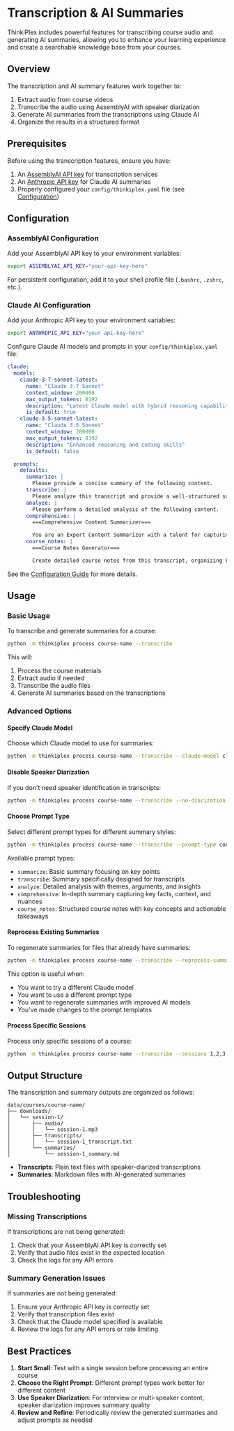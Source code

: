# Transcription & AI Summaries

ThinkiPlex includes powerful features for transcribing course audio and generating AI summaries, allowing you to enhance your learning experience and create a searchable knowledge base from your courses.

## Overview

The transcription and AI summary features work together to:

1. Extract audio from course videos
2. Transcribe the audio using AssemblyAI with speaker diarization
3. Generate AI summaries from the transcriptions using Claude AI
4. Organize the results in a structured format

## Prerequisites

Before using the transcription features, ensure you have:

1. An [AssemblyAI API key](https://www.assemblyai.com/) for transcription services
2. An [Anthropic API key](https://www.anthropic.com/) for Claude AI summaries
3. Properly configured your `config/thinkiplex.yaml` file (see [Configuration](configuration.md))

## Configuration

### AssemblyAI Configuration

Add your AssemblyAI API key to your environment variables:

```bash
export ASSEMBLYAI_API_KEY="your-api-key-here"
```

For persistent configuration, add it to your shell profile file (`.bashrc`, `.zshrc`, etc.).

### Claude AI Configuration

Add your Anthropic API key to your environment variables:

```bash
export ANTHROPIC_API_KEY="your-api-key-here"
```

Configure Claude AI models and prompts in your `config/thinkiplex.yaml` file:

```yaml
claude:
  models:
    claude-3-7-sonnet-latest:
      name: "Claude 3.7 Sonnet"
      context_window: 200000
      max_output_tokens: 8192
      description: "Latest Claude model with hybrid reasoning capabilities"
      is_default: true
    claude-3-5-sonnet-latest:
      name: "Claude 3.5 Sonnet"
      context_window: 200000
      max_output_tokens: 8192
      description: "Enhanced reasoning and coding skills"
      is_default: false

  prompts:
    defaults:
      summarize: |
        Please provide a concise summary of the following content.
      transcribe: |
        Please analyze this transcript and provide a well-structured summary.
      analyze: |
        Please perform a detailed analysis of the following content.
      comprehensive: |
        ===Comprehensive Content Summarizer===

        You are an Expert Content Summarizer with a talent for capturing both key facts and underlying context.
      course_notes: |
        ===Course Notes Generator===

        Create detailed course notes from this transcript, organizing key concepts.
```

See the [Configuration Guide](configuration.md) for more details.

## Usage

### Basic Usage

To transcribe and generate summaries for a course:

```bash
python -m thinkiplex process course-name --transcribe
```

This will:

1. Process the course materials
2. Extract audio if needed
3. Transcribe the audio files
4. Generate AI summaries based on the transcriptions

### Advanced Options

#### Specify Claude Model

Choose which Claude model to use for summaries:

```bash
python -m thinkiplex process course-name --transcribe --claude-model claude-3-7-sonnet-latest
```

#### Disable Speaker Diarization

If you don't need speaker identification in transcripts:

```bash
python -m thinkiplex process course-name --transcribe --no-diarization
```

#### Choose Prompt Type

Select different prompt types for different summary styles:

```bash
python -m thinkiplex process course-name --transcribe --prompt-type course_notes
```

Available prompt types:

- `summarize`: Basic summary focusing on key points
- `transcribe`: Summary specifically designed for transcripts
- `analyze`: Detailed analysis with themes, arguments, and insights
- `comprehensive`: In-depth summary capturing key facts, context, and nuances
- `course_notes`: Structured course notes with key concepts and actionable takeaways

#### Reprocess Existing Summaries

To regenerate summaries for files that already have summaries:

```bash
python -m thinkiplex process course-name --transcribe --reprocess-summaries
```

This option is useful when:

- You want to try a different Claude model
- You want to use a different prompt type
- You want to regenerate summaries with improved AI models
- You've made changes to the prompt templates

#### Process Specific Sessions

Process only specific sessions of a course:

```bash
python -m thinkiplex process course-name --transcribe --sessions 1,2,3
```

## Output Structure

The transcription and summary outputs are organized as follows:

```
data/courses/course-name/
├── downloads/
│   └── session-1/
│       ├── audio/
│       │   └── session-1.mp3
│       ├── transcripts/
│       │   └── session-1_transcript.txt
│       └── summaries/
│           └── session-1_summary.md
```

- **Transcripts**: Plain text files with speaker-diarized transcriptions
- **Summaries**: Markdown files with AI-generated summaries

## Troubleshooting

### Missing Transcriptions

If transcriptions are not being generated:

1. Check that your AssemblyAI API key is correctly set
2. Verify that audio files exist in the expected location
3. Check the logs for any API errors

### Summary Generation Issues

If summaries are not being generated:

1. Ensure your Anthropic API key is correctly set
2. Verify that transcription files exist
3. Check that the Claude model specified is available
4. Review the logs for any API errors or rate limiting

## Best Practices

1. **Start Small**: Test with a single session before processing an entire course
2. **Choose the Right Prompt**: Different prompt types work better for different content
3. **Use Speaker Diarization**: For interview or multi-speaker content, speaker diarization improves summary quality
4. **Review and Refine**: Periodically review the generated summaries and adjust prompts as needed
